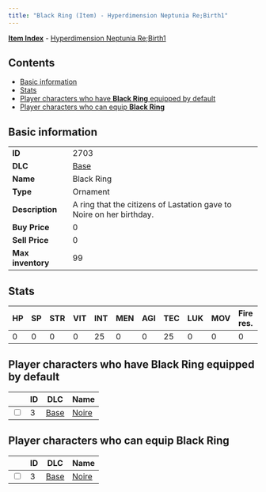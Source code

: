 ```yaml
---
title: "Black Ring (Item) - Hyperdimension Neptunia Re;Birth1"
---
```


[**Item Index**](/neptunia/rb1/item/index.html) - [Hyperdimension Neptunia Re;Birth1](/neptunia/rb1)

## Contents

- [Basic information](#basic-information)
- [Stats](#stats)
- [Player characters who have **Black Ring** equipped by default](#player-characters-who-have-black-ring-equipped-by-default)
- [Player characters who can equip **Black Ring**](#player-characters-who-can-equip-black-ring)

## Basic information

|   |   |
| -- | -- |
| **ID** | 2703 |
| **DLC** | [Base](/neptunia/rb1/dlc/1-base.html) |
| **Name** | Black Ring |
| **Type** | Ornament |
| **Description** | A ring that the citizens of Lastation gave to Noire on her birthday. |
| **Buy Price** | 0 |
| **Sell Price** | 0 |
| **Max inventory** | 99 |


## Stats

| HP | SP | STR | VIT | INT | MEN | AGI | TEC | LUK | MOV | Fire res. | Ice res. | Wind res. | Lightning res. |
| -- | -- | --- | --- | --- | --- | --- | --- | --- | --- | --------- | -------- | --------- | -------------- |
| 0 | 0 | 0 | 0 | 25 | 0 | 0 | 25 | 0 | 0 | 0 | 0 | 0 | 0 |


## Player characters who have **Black Ring** equipped by default

|    | ID | DLC | Name |
| -- | -- | --- | ---- |
| <input type="checkbox" id="rb1-player-1-3" class="trackbox" /> | 3 | [Base](/neptunia/rb1/dlc/1-base.html) | [Noire](/neptunia/rb1/player/1-3-noire.html) |


## Player characters who can equip **Black Ring**

|    | ID | DLC | Name |
| -- | -- | --- | ---- |
| <input type="checkbox" id="rb1-player-1-3" class="trackbox" /> | 3 | [Base](/neptunia/rb1/dlc/1-base.html) | [Noire](/neptunia/rb1/player/1-3-noire.html) |
